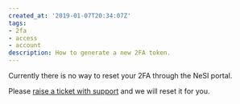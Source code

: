 ```yaml
---
created_at: '2019-01-07T20:34:07Z'
tags:
- 2fa
- access
- account
description: How to generate a new 2FA token.
---
```


Currently there is no way to reset your 2FA through the NeSI portal.

Please [raise a ticket with support](mailto:support@nesi.org.nz?subject=Please%20reset%20my%202FA%20token.&body=I%20have%20lost%20my%202FA%20token.%20%0APlease%20can%20you%20reset%20it%2C%20my%20username%20is%20%3Cusername%3E) and we will reset it for you.
